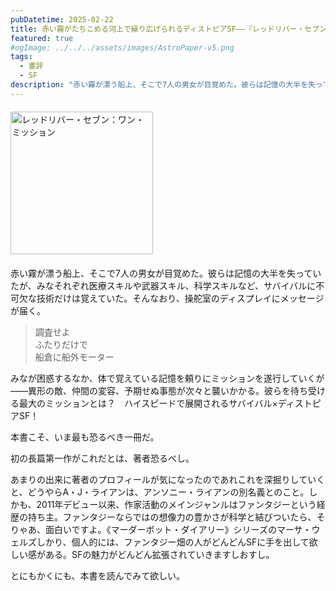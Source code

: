 ```yaml
---
pubDatetime: 2025-02-22
title: 赤い霧がたちこめる河上で繰り広げられるディストピアSF——『レッドリバー・セブン：ワン・ミッション』
featured: true
#ogImage: ../../../assets/images/AstroPaper-v5.png
tags:
  - 書評
  - SF
description: "赤い霧が漂う船上、そこで7人の男女が目覚めた。彼らは記憶の大半を失っていたが、みなそれぞれ医療スキルや武器スキル、科学スキルなど、サバイバルに不可欠な技術だけは覚えていた。そんなおり、操舵室のディスプレイにメッセージが届く。"
---
```


<div style="margin: 20px 0">
<a href="https://www.amazon.co.jp/dp/4150124728/ref=nosim?tag=revbooks03-22" class="inline-block" style="margin: 0; padding: 0; border-width: 0;">
<img class="inline-block" src="https://images-na.ssl-images-amazon.com/images/P/4150124728.09.LZZZZZZZ.jpg" alt="レッドリバー・セブン：ワン・ミッション" style="width: 228px; height: auto; border-radius: 0; margin: 0; padding: 0;">
</a>
</div>

赤い霧が漂う船上、そこで7人の男女が目覚めた。彼らは記憶の大半を失っていたが、みなそれぞれ医療スキルや武器スキル、科学スキルなど、サバイバルに不可欠な技術だけは覚えていた。そんなおり、操舵室のディスプレイにメッセージが届く。

> 調査せよ\
> ふたりだけで\
> 船倉に船外モーター

みなが困惑するなか、体で覚えている記憶を頼りにミッションを遂行していくが——異形の敵、仲間の変容、予期せぬ事態が次々と襲いかかる。彼らを待ち受ける最大のミッションとは？　ハイスピードで展開されるサバイバル×ディストピアSF！

本書こそ、いま最も恐るべき一冊だ。

初の長篇第一作がこれだとは、著者恐るべし。

あまりの出来に著者のプロフィールが気になったのであれこれを深掘りしていくと、どうやらA・J・ライアンは、アンソニー・ライアンの別名義とのこと。しかも、2011年デビュー以来、作家活動のメインジャンルはファンタジーという経歴の持ち主。ファンタジーならではの想像力の豊かさが科学と結びついたら、そりゃあ、面白いですよ。《マーダーボット・ダイアリー》シリーズのマーサ・ウェルズしかり、個人的には、ファンタジー畑の人がどんどんSFに手を出して欲しい感がある。SFの魅力がどんどん拡張されていきますしおすし。

とにもかくにも、本書を読んでみて欲しい。
